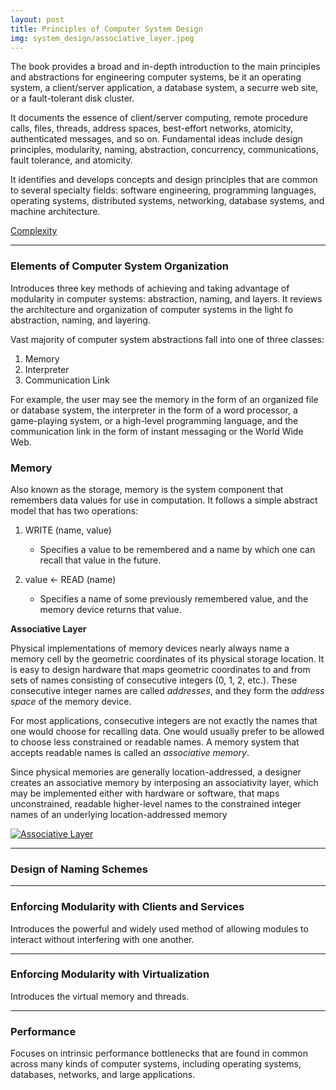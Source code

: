 ```yaml
---
layout: post
title: Principles of Computer System Design
img: system_design/associative_layer.jpeg
---
```


The book provides a broad and in-depth introduction to the main principles and abstractions for engineering computer systems, be it an operating system, a client/server application, a database system, a securre web site, or a fault-tolerant disk cluster. 

It documents the essence of client/server computing, remote procedure calls, files, threads, address spaces, best-effort networks, atomicity, authenticated messages, and so on. Fundamental ideas include design principles, modularity, naming, abstraction, concurrency, communications, fault tolerance, and atomicity. 

It identifies and develops concepts and design principles that are common to several specialty fields: software engineering, programming languages, operating systems, distributed systems, networking, database systems, and machine architecture. 

[Complexity](/system-design-principles-complexity/)

---

### Elements of Computer System Organization

Introduces three key methods of achieving and taking advantage of modularity in computer systems: abstraction, naming, and layers. It reviews the architecture and organization of computer systems in the light fo abstraction, naming, and layering. 



Vast majority of computer system abstractions fall into one of three classes:

1. Memory
2. Interpreter
3. Communication Link 

For example, the user may see the memory in the form of an organized file or database system, the interpreter in the form of a word processor, a game-playing system, or a high-level programming language, and the communication link in the form of instant messaging or the World Wide Web.

### Memory

Also known as the storage, memory is the system component that remembers data values for use in computation. It follows a simple abstract model that has two operations: 

1. WRITE (name, value)

   - Specifies a value to be remembered and a name by which one can recall that value in the future. 

2. value <- READ (name)

   - Specifies a name of some previously remembered value, and the memory device returns that value. 

**Associative Layer**

Physical implementations of memory devices nearly always name a memory cell by the geometric coordinates of its physical storage location. It is easy to design hardware that maps geometric coordinates to and from sets of names consisting of consecutive integers (0, 1, 2, etc.). These consecutive integer names are called *addresses*, and they form the *address space* of the memory device. 

For most applications, consecutive integers are not exactly the names that one would choose for recalling data. One would usually prefer to be allowed to choose less constrained or readable names. A memory system that accepts readable names is called an *associative memory*. 

Since physical memories are generally location-addressed, a designer creates an associative memory by interposing an associativity layer, which may be implemented either with hardware or software, that maps unconstrained, readable higher-level names to the constrained integer names of an underlying location-addressed memory

<a target="_blank" href="{{ site.images }}/system_design/{{ page.img }}">
  <img src="{{ site.images }}/{{ page.img }}" alt="Associative Layer">
</a>  























---

### Design of Naming Schemes

---

### Enforcing Modularity with Clients and Services

Introduces the powerful and widely used method of allowing modules to interact without interfering with one another. 

---

### Enforcing Modularity with Virtualization

Introduces the virtual memory and threads. 

---

### Performance

Focuses on intrinsic performance bottlenecks that are found in common across many kinds of computer systems, including operating systems, databases, networks, and large applications. 
